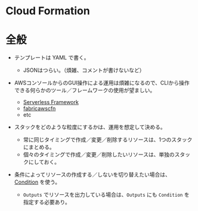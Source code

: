 Cloud Formation
====

# 全般

* テンプレートは YAML で書く。
  * JSONはつらい。（煩雑、コメントが書けないなど）

* AWSコンソールからのGUI操作による運用は煩雑になるので、CLIから操作できる何らかのツール／フレームワークの使用が望ましい。
  * [Serverless Framework](https://serverless.com)
  * [fabricawscfn](https://github.com/crossroad0201/fabric-aws-cloudformation)
  * etc

* スタックをどのような粒度にするかは、運用を想定して決める。
  * 常に同じタイミングで作成／変更／削除するリソースは、1つのスタックにまとめる。
  * 個々のタイミングで作成／変更／削除したいリソースは、単独のスタックにしておく。

* 条件によってリソースの作成する／しないを切り替えたい場合は、 [Condition](https://docs.aws.amazon.com/ja_jp/AWSCloudFormation/latest/UserGuide/conditions-section-structure.html) を使う。
  * `Outputs` でリソースを出力している場合は、`Outputs` にも `Condition` を指定する必要あり。

